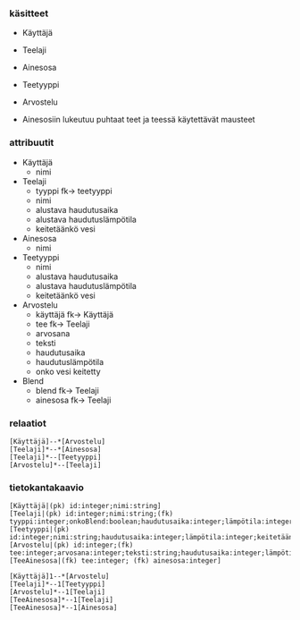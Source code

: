 ### käsitteet
- Käyttäjä
- Teelaji
- Ainesosa
- Teetyyppi
- Arvostelu

- Ainesosiin lukeutuu puhtaat teet ja teessä käytettävät mausteet
### attribuutit
- Käyttäjä
  - nimi
- Teelaji
  - tyyppi fk-> teetyyppi
  - nimi
  - alustava haudutusaika
  - alustava haudutuslämpötila
  - keitetäänkö vesi
- Ainesosa
  - nimi
- Teetyyppi
  - nimi
  - alustava haudutusaika
  - alustava haudutuslämpötila
  - keitetäänkö vesi
- Arvostelu
  - käyttäjä fk-> Käyttäjä
  - tee fk-> Teelaji
  - arvosana
  - teksti
  - haudutusaika
  - haudutuslämpötila
  - onko vesi keitetty
- Blend
  - blend fk-> Teelaji
  - ainesosa fk-> Teelaji

### relaatiot
```
[Käyttäjä]--*[Arvostelu]
[Teelaji]*--*[Ainesosa]
[Teelaji]*--[Teetyyppi]
[Arvostelu]*--[Teelaji]
```

### tietokantakaavio
```
[Käyttäjä|(pk) id:integer;nimi:string]
[Teelaji|(pk) id:integer;nimi:string;(fk) tyyppi:integer;onkoBlend:boolean;haudutusaika:integer;lämpötila:integer;keitetäänkö:boolean]
[Teetyyppi|(pk) id:integer;nimi:string;haudutusaika:integer;lämpötila:integer;keitetäänkö:boolean]
[Arvostelu|(pk) id:integer;(fk) tee:integer;arvosana:integer;teksti:string;haudutusaika:integer;lämpötila:integer;keitetty:boolean]
[TeeAinesosa|(fk) tee:integer; (fk) ainesosa:integer]

[Käyttäjä]1--*[Arvostelu]
[Teelaji]*--1[Teetyyppi]
[Arvostelu]*--1[Teelaji]
[TeeAinesosa]*--1[Teelaji]
[TeeAinesosa]*--1[Ainesosa]
```
